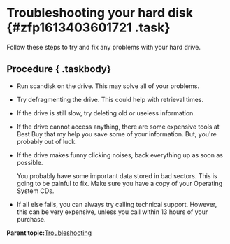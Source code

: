 # Troubleshooting your hard disk {#zfp1613403601721 .task}

Follow these steps to try and fix any problems with your hard drive.

## Procedure { .taskbody}

-   Run scandisk on the drive. This may solve all of your problems.

-   Try defragmenting the drive. This could help with retrieval times.

-   If the drive is still slow, try deleting old or useless information.

-   If the drive cannot access anything, there are some expensive tools at Best Buy that my help you save some of your information. But, you're probably out of luck.

-   If the drive makes funny clicking noises, back everything up as soon as possible.

    You probably have some important data stored in bad sectors. This is going to be painful to fix. Make sure you have a copy of your Operating System CDs.

-   If all else fails, you can always try calling technical support. However, this can be very expensive, unless you call within 13 hours of your purchase.


**Parent topic:**[Troubleshooting](ucd1613403601662.md)

